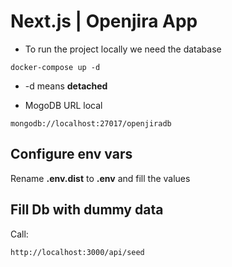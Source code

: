 # Next.js | Openjira App

- To run the project locally we need the database

```
docker-compose up -d
```

- -d means **detached**

* MogoDB URL local

```
mongodb://localhost:27017/openjiradb
```

## Configure env vars

Rename **.env.dist** to **.env** and fill the values

## Fill Db with dummy data

Call:

```
http://localhost:3000/api/seed
```
